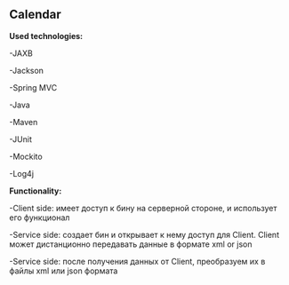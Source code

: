 <h2>Calendar</h2>
<p></p>
<p><b>Used technologies:</b></p>
<p>-JAXB</p>
<p>-Jackson</p>
<p>-Spring MVC</p>
<p>-Java</p>
<p>-Maven</p>
<p>-JUnit</p>
<p>-Mockito</p>
<p>-Log4j</p>
<p></p>
<p><b>Functionality:</b></p>
<p>-Client side: имеет доступ к бину на серверной стороне, и использует его функционал</p>
<p>-Service side: создает бин и открывает к нему доступ для Client. Client может дистанционно передавать данные в формате xml or json</p>
<p>-Service side: после получения данных от Client, преобразуем их в файлы xml или json формата</p>
